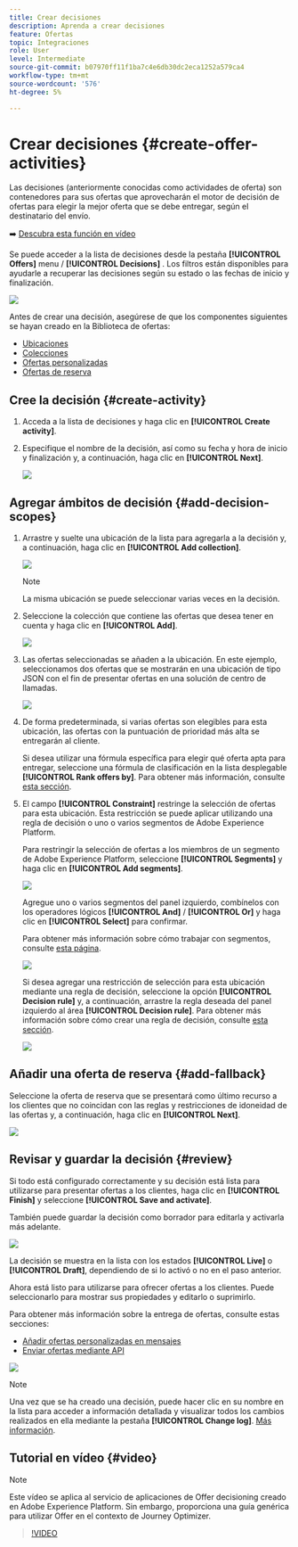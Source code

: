 ```yaml
---
title: Crear decisiones
description: Aprenda a crear decisiones
feature: Ofertas
topic: Integraciones
role: User
level: Intermediate
source-git-commit: b07970ff11f1ba7c4e6db30dc2eca1252a579ca4
workflow-type: tm+mt
source-wordcount: '576'
ht-degree: 5%

---
```


# Crear decisiones {#create-offer-activities}

Las decisiones (anteriormente conocidas como actividades de oferta) son contenedores para sus ofertas que aprovecharán el motor de decisión de ofertas para elegir la mejor oferta que se debe entregar, según el destinatario del envío.

➡️ [Descubra esta función en vídeo](#video)

Se puede acceder a la lista de decisiones desde la pestaña **[!UICONTROL Offers]** menu / **[!UICONTROL Decisions]** . Los filtros están disponibles para ayudarle a recuperar las decisiones según su estado o las fechas de inicio y finalización.

![](../../assets/activities-list.png)

Antes de crear una decisión, asegúrese de que los componentes siguientes se hayan creado en la Biblioteca de ofertas:

* [Ubicaciones](../offer-library/creating-placements.md)
* [Colecciones](../offer-library/creating-collections.md)
* [Ofertas personalizadas](../offer-library/creating-personalized-offers.md)
* [Ofertas de reserva](../offer-library/creating-fallback-offers.md)

## Cree la decisión {#create-activity}

1. Acceda a la lista de decisiones y haga clic en **[!UICONTROL Create activity]**.

1. Especifique el nombre de la decisión, así como su fecha y hora de inicio y finalización y, a continuación, haga clic en **[!UICONTROL Next]**.

   ![](../../assets/activities-name.png)

## Agregar ámbitos de decisión {#add-decision-scopes}

1. Arrastre y suelte una ubicación de la lista para agregarla a la decisión y, a continuación, haga clic en **[!UICONTROL Add collection]**.

   ![](../../assets/activities-placement.png)

   >[!NOTE]
   >
   >La misma ubicación se puede seleccionar varias veces en la decisión.

1. Seleccione la colección que contiene las ofertas que desea tener en cuenta y haga clic en **[!UICONTROL Add]**.

   ![](../../assets/activities-collection.png)

1. Las ofertas seleccionadas se añaden a la ubicación. En este ejemplo, seleccionamos dos ofertas que se mostrarán en una ubicación de tipo JSON con el fin de presentar ofertas en una solución de centro de llamadas.

   ![](../../assets/offers-added.png)

1. De forma predeterminada, si varias ofertas son elegibles para esta ubicación, las ofertas con la puntuación de prioridad más alta se entregarán al cliente.

   Si desea utilizar una fórmula específica para elegir qué oferta apta para entregar, seleccione una fórmula de clasificación en la lista desplegable **[!UICONTROL Rank offers by]**. Para obtener más información, consulte [esta sección](../offer-activities/configure-offer-selection.md).

1. El campo **[!UICONTROL Constraint]** restringe la selección de ofertas para esta ubicación. Esta restricción se puede aplicar utilizando una regla de decisión o uno o varios segmentos de Adobe Experience Platform.

   Para restringir la selección de ofertas a los miembros de un segmento de Adobe Experience Platform, seleccione **[!UICONTROL Segments]** y haga clic en **[!UICONTROL Add segments]**.

   ![](../../assets/activity_constraint_segment.png)

   Agregue uno o varios segmentos del panel izquierdo, combínelos con los operadores lógicos **[!UICONTROL And]** / **[!UICONTROL Or]** y haga clic en **[!UICONTROL Select]** para confirmar.

   Para obtener más información sobre cómo trabajar con segmentos, consulte [esta página](../../segment/about-segments.md).

   ![](../../assets/activity_constraint_segment2.png)

   Si desea agregar una restricción de selección para esta ubicación mediante una regla de decisión, seleccione la opción **[!UICONTROL Decision rule]** y, a continuación, arrastre la regla deseada del panel izquierdo al área **[!UICONTROL Decision rule]**. Para obtener más información sobre cómo crear una regla de decisión, consulte [esta sección](../offer-library/creating-decision-rules.md).

   ![](../../assets/activity_constraint_rule.png)

## Añadir una oferta de reserva {#add-fallback}

Seleccione la oferta de reserva que se presentará como último recurso a los clientes que no coincidan con las reglas y restricciones de idoneidad de las ofertas y, a continuación, haga clic en **[!UICONTROL Next]**.

![](../../assets/add-fallback-offer.png)

## Revisar y guardar la decisión {#review}

Si todo está configurado correctamente y su decisión está lista para utilizarse para presentar ofertas a los clientes, haga clic en **[!UICONTROL Finish]** y seleccione **[!UICONTROL Save and activate]**.

También puede guardar la decisión como borrador para editarla y activarla más adelante.

![](../../assets/save-activities.png)

La decisión se muestra en la lista con los estados **[!UICONTROL Live]** o **[!UICONTROL Draft]**, dependiendo de si lo activó o no en el paso anterior.

Ahora está listo para utilizarse para ofrecer ofertas a los clientes. Puede seleccionarlo para mostrar sus propiedades y editarlo o suprimirlo.

Para obtener más información sobre la entrega de ofertas, consulte estas secciones:

* [Añadir ofertas personalizadas en mensajes](../../deliver-personalized-offers.md)
* [Enviar ofertas mediante API](../api-reference/decisions-api/deliver-offers.md)

![](../../assets/activities-created.png)

>[!NOTE]
>
>Una vez que se ha creado una decisión, puede hacer clic en su nombre en la lista para acceder a información detallada y visualizar todos los cambios realizados en ella mediante la pestaña **[!UICONTROL Change log]**. [Más información](../get-started/user-interface.md#changes-log).

## Tutorial en vídeo {#video}

>[!NOTE]
>
>Este vídeo se aplica al servicio de aplicaciones de Offer decisioning creado en Adobe Experience Platform. Sin embargo, proporciona una guía genérica para utilizar Offer en el contexto de Journey Optimizer.

>[!VIDEO](https://video.tv.adobe.com/v/329606?quality=12)
